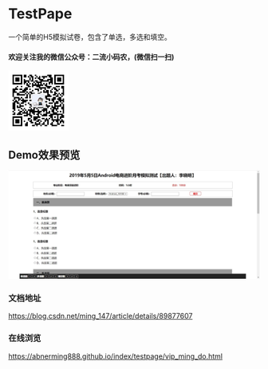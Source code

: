 # TestPape
一个简单的H5模拟试卷，包含了单选，多选和填空。

#### 欢迎关注我的微信公众号：二流小码农，(微信扫一扫)<br/>
<img src="images/code_er.jpg" width="120" height="120" alt="微信公众号"/><br/>
## Demo效果预览<br/>
<img src="images/pc.jpg" width="600" alt="pc效果"/><br/>

### 文档地址
https://blog.csdn.net/ming_147/article/details/89877607
### 在线浏览
https://abnerming888.github.io/index/testpage/vip_ming_do.html
